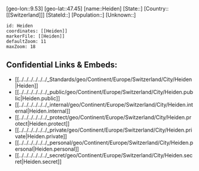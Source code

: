 ﻿---
location: [47.45,9.53]
mapzoom: [7,12] 
mapmarker: city 
type: City
tags:
- geo/City


SpocWebEntityId: 30833
isDeleted: false
confidential: public

---
[geo-lon::9.53]
[geo-lat::47.45]
[name::Heiden]
[State::]
[Country::[[Switzerland]]]
[StateId::]
[Population::]
[Unknown::]


```leaflet
id: Heiden
coordinates: [[Heiden]]
markerFile: [[Heiden]]
defaultZoom: 11 
maxZoom: 18
```


## Confidential Links & Embeds: 
- [[../../../../../../_Standards/geo/Continent/Europe/Switzerland/City/Heiden|Heiden]] 
- [[../../../../../../_public/geo/Continent/Europe/Switzerland/City/Heiden.public|Heiden.public]] 
- [[../../../../../../_internal/geo/Continent/Europe/Switzerland/City/Heiden.internal|Heiden.internal]] 
- [[../../../../../../_protect/geo/Continent/Europe/Switzerland/City/Heiden.protect|Heiden.protect]] 
- [[../../../../../../_private/geo/Continent/Europe/Switzerland/City/Heiden.private|Heiden.private]] 
- [[../../../../../../_personal/geo/Continent/Europe/Switzerland/City/Heiden.personal|Heiden.personal]] 
- [[../../../../../../_secret/geo/Continent/Europe/Switzerland/City/Heiden.secret|Heiden.secret]] 
